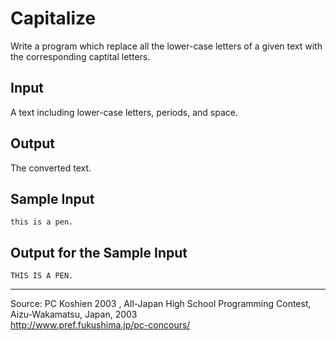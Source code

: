 Capitalize
==========

Write a program which replace all the lower-case letters of a given text
with the corresponding captital letters.

Input
-----

A text including lower-case letters, periods, and space.

Output
------

The converted text.

Sample Input
------------

    this is a pen.

Output for the Sample Input
---------------------------

    THIS IS A PEN.

* * * * *

Source: PC Koshien 2003 , All-Japan High School Programming Contest,
Aizu-Wakamatsu, Japan, 2003\
 <http://www.pref.fukushima.jp/pc-concours/>

 

